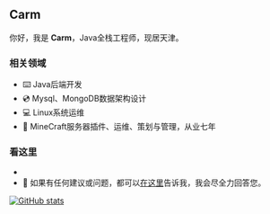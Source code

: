 ## Carm
你好，我是 **Carm**，Java全栈工程师，现居天津。

### 相关领域
- ⌨️ Java后端开发
- 💿 Mysql、MongoDB数据架构设计
- 💻 Linux系统运维
- 💎 MineCraft服务器插件、运维、策划与管理，从业七年

### 看这里
- 
- 💬 如果有任何建议或问题，都可以[在这里](https://github.com/CarmJos/CarmJos/issues)告诉我，我会尽全力回答您。

[![GitHub stats](https://github-readme-stats.vercel.app/api?username=CarmJos)](https://github.com/anuraghazra/github-readme-stats)
